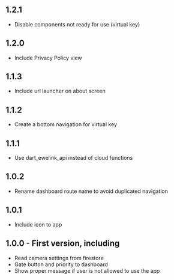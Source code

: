 ## 1.2.1
* Disable components not ready for use (virtual key)

## 1.2.0
* Include Privacy Policy view

## 1.1.3
* Include url launcher on about screen

## 1.1.2
* Create a bottom navigation for virtual key

## 1.1.1
* Use dart_ewelink_api instead of cloud functions

## 1.0.2
* Rename dashboard route name to avoid duplicated navigation

## 1.0.1
* Include icon to app

## 1.0.0 - First version, including
* Read camera settings from firestore
* Gate button and priority to dashboard 
* Show proper message if user is not allowed to use the app
